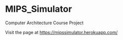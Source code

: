 # MIPS_Simulator
Computer Architecture Course Project

Visit the page at https://mipssimulator.herokuapp.com/
